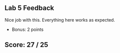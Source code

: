 ## Lab 5 Feedback

Nice job with this. Everything here works as expected.

+ Bonus: 2 points

## Score: 27 / 25
